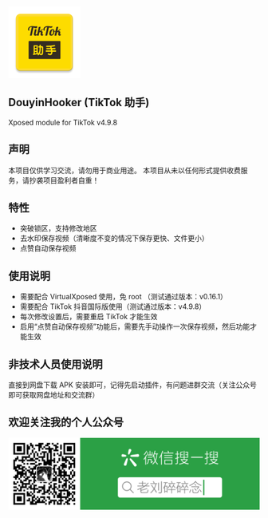 ![logo](app/src/main/res/mipmap-xxhdpi/ic_launcher.png)
 
## DouyinHooker (TikTok 助手)
Xposed module for TikTok v4.9.8

## 声明
本项目仅供学习交流，请勿用于商业用途。
本项目从未以任何形式提供收费服务，请抄袭项目盈利者自重！

## 特性
- 突破锁区，支持修改地区
- 去水印保存视频（清晰度不变的情况下保存更快、文件更小）
- 点赞自动保存视频

## 使用说明
- 需要配合 VirtualXposed 使用，免 root （测试通过版本：v0.16.1）
- 需要配合 TikTok 抖音国际版使用（测试通过版本：v4.9.8）
- 每次修改设置后，需要重启 TikTok 才能生效
- 启用“点赞自动保存视频”功能后，需要先手动操作一次保存视频，然后功能才能生效

## 非技术人员使用说明
直接到网盘下载 APK 安装即可，记得先启动插件，有问题进群交流（关注公众号即可获取网盘地址和交流群）

## 欢迎关注我的个人公众号
![](https://raw.githubusercontent.com/coolzilj/WechatSnsViewer/master/screenshots/qrcode.png)
